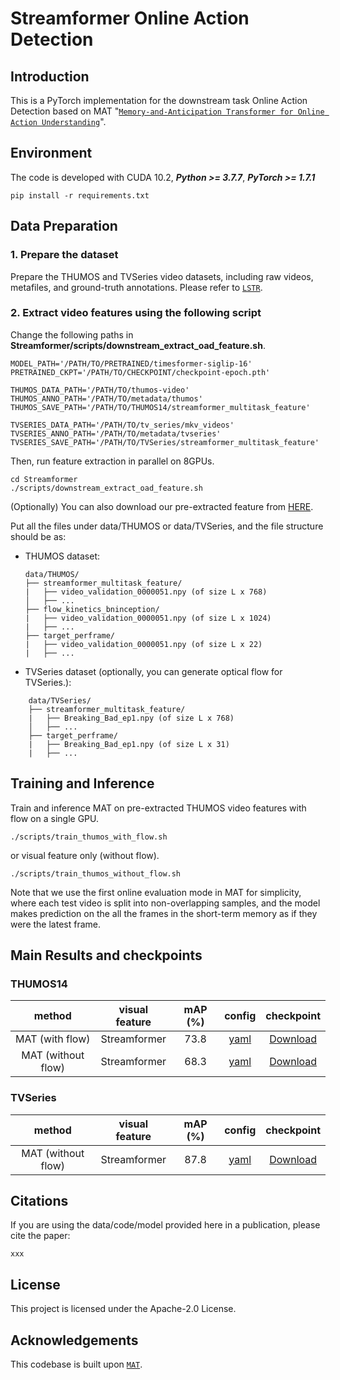 # Streamformer Online Action Detection

## Introduction

This is a PyTorch implementation for the downstream task Online Action Detection based on MAT "[`Memory-and-Anticipation Transformer for Online Action Understanding`](https://echo0125.github.io/mat/)".

## Environment

The code is developed with CUDA 10.2, ***Python >= 3.7.7***, ***PyTorch >= 1.7.1***

```
pip install -r requirements.txt
```

## Data Preparation 

### 1. Prepare the dataset

Prepare the THUMOS and TVSeries video datasets, including raw videos, metafiles, and ground-truth annotations. Please refer to [`LSTR`](https://github.com/amazon-research/long-short-term-transformer#data-preparation).

### 2. Extract video features using the following script
Change the following paths in **Streamformer/scripts/downstream_extract_oad_feature.sh**. 
```
MODEL_PATH='/PATH/TO/PRETRAINED/timesformer-siglip-16'
PRETRAINED_CKPT='/PATH/TO/CHECKPOINT/checkpoint-epoch.pth'

THUMOS_DATA_PATH='/PATH/TO/thumos-video'
THUMOS_ANNO_PATH='/PATH/TO/metadata/thumos'
THUMOS_SAVE_PATH='/PATH/TO/THUMOS14/streamformer_multitask_feature'

TVSERIES_DATA_PATH='/PATH/TO/tv_series/mkv_videos'
TVSERIES_ANNO_PATH='/PATH/TO/metadata/tvseries' 
TVSERIES_SAVE_PATH='/PATH/TO/TVSeries/streamformer_multitask_feature'
```

Then, run feature extraction in parallel on 8GPUs. 
```
cd Streamformer
./scripts/downstream_extract_oad_feature.sh
```

(Optionally) You can also download our pre-extracted feature from [HERE](xxxx).

Put all the files under data/THUMOS or data/TVSeries, and the file structure should be as:

* THUMOS dataset:
    ```
    data/THUMOS/
    ├── streamformer_multitask_feature/
    |   ├── video_validation_0000051.npy (of size L x 768)
    │   ├── ...
    ├── flow_kinetics_bninception/
    |   ├── video_validation_0000051.npy (of size L x 1024)
    |   ├── ...
    ├── target_perframe/
    |   ├── video_validation_0000051.npy (of size L x 22)
    |   ├── ...
    ```
* TVSeries dataset (optionally, you can generate optical flow for TVSeries.):
```
    data/TVSeries/
    ├── streamformer_multitask_feature/
    |   ├── Breaking_Bad_ep1.npy (of size L x 768)
    │   ├── ...
    ├── target_perframe/
    |   ├── Breaking_Bad_ep1.npy (of size L x 31)
    |   ├── ...
```

## Training and Inference

Train and inference MAT on pre-extracted THUMOS video features with flow on a single GPU.
```
./scripts/train_thumos_with_flow.sh
```
or visual feature only (without flow).
```
./scripts/train_thumos_without_flow.sh
```

Note that we use the first online evaluation mode in MAT for simplicity, where each test video is split into non-overlapping samples, and the model makes prediction on the all the frames in the short-term memory as if they were the latest frame. 

## Main Results and checkpoints

### THUMOS14

|       method      | visual feature   |  mAP  (%)  |                             config                                                |   checkpoint   |
|  :--------------: |  :-------------:  |  :-----:  |  :-----------------------------------------------------------------------------:  |  :----------:  |
|  MAT (with flow)          |  Streamformer |  73.8    | [yaml](configs/THUMOS/MAT/streamformer_multitask_with_flow.yaml) | [Download](xxx) |
|  MAT (without flow)          |    Streamformer   |  68.3    | [yaml](configs/THUMOS/MAT/streamformer_multitask_without_flow.yaml)      | [Download](xxx) |

### TVSeries

|       method      | visual feature   |  mAP  (%)  |                             config                                                |   checkpoint   |
|  :--------------: |  :-------------:  |  :-----:  |  :-----------------------------------------------------------------------------:  |  :----------:  |
|  MAT (without flow)          |    Streamformer   |   87.8    | [yaml](configs/TVSeries/MAT/streamformer_multitask_without_flow.yaml)      | [Download](xxx) |

## Citations

If you are using the data/code/model provided here in a publication, please cite the paper:
```
xxx
```
## License

This project is licensed under the Apache-2.0 License.

## Acknowledgements

This codebase is built upon [`MAT`](https://github.com/Echo0125/MAT-Memory-and-Anticipation-Transformer/tree/main/).
